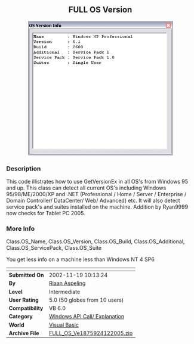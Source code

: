 ﻿<div align="center">

## FULL OS Version

<img src="PIC20021119554435240.gif">
</div>

### Description

This code illistrates how to use GetVersionEx in all OS's from Windows 95 and up. This class can detect all current OS's including Windows 95/98/ME/2000/XP and .NET (Professional / Home / Server / Enterprise / Domain Controller/ DataCenter/ Web/ Advanced) etc. It will also detect service pack's and suites installed on the machine. Addition by Ryan9999 now checks for Tablet PC 2005.
 
### More Info
 
Class.OS_Name, Class.OS_Version, Class.OS_Build, Class.OS_Additional, Class.OS_ServicePack, Class.OS_Suite

You get less info on a machine less than Windows NT 4 SP6


<span>             |<span>
---                |---
**Submitted On**   |2002-11-19 10:13:24
**By**             |[Riaan Aspeling](https://github.com/Planet-Source-Code/PSCIndex/blob/master/ByAuthor/riaan-aspeling.md)
**Level**          |Intermediate
**User Rating**    |5.0 (50 globes from 10 users)
**Compatibility**  |VB 6\.0
**Category**       |[Windows API Call/ Explanation](https://github.com/Planet-Source-Code/PSCIndex/blob/master/ByCategory/windows-api-call-explanation__1-39.md)
**World**          |[Visual Basic](https://github.com/Planet-Source-Code/PSCIndex/blob/master/ByWorld/visual-basic.md)
**Archive File**   |[FULL\_OS\_Ve1875924122005\.zip](https://github.com/Planet-Source-Code/riaan-aspeling-full-os-version__1-40875/archive/master.zip)








